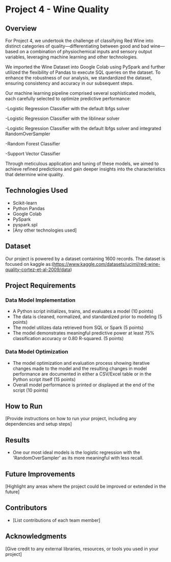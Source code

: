 # Project 4 - Wine Quality 

## Overview

For Project 4, we undertook the challenge of classifying Red Wine into distinct categories of quality—differentiating between good and bad wine—based on a combination of physiochemical inputs and sensory output variables, leveraging machine learning and other technologies. 

We imported the Wine Dataset into Google Colab using PySpark and further utilized the flexibility of Pandas to execute SQL queries on the dataset. To enhance the robustness of our analysis, we standardized the dataset, ensuring consistency and accuracy in our subsequent steps.

Our machine learning pipeline comprised several sophisticated models, each carefully selected to optimize predictive performance:

-Logistic Regression Classifier with the default lbfgs solver

-Logistic Regression Classifier with the liblinear solver

-Logistic Regression Classifier with the default lbfgs solver and integrated RandomOverSampler

-Random Forest Classifier

-Support Vector Classifier

Through meticulous application and tuning of these models, we aimed to achieve refined predictions and gain deeper insights into the characteristics that determine wine quality.

## Technologies Used
- Scikit-learn
- Python Pandas
- Google Colab
- PySpark
- pyspark.spl
- [Any other technologies used]

## Dataset
Our project is powered by a dataset containing 1600 records. The dataset is focused on kaggle as:(https://www.kaggle.com/datasets/uciml/red-wine-quality-cortez-et-al-2009/data)

## Project Requirements
### Data Model Implementation 
- A Python script initializes, trains, and evaluates a model (10 points)
- The data is cleaned, normalized, and standardized prior to modeling (5 points)
- The model utilizes data retrieved from SQL or Spark (5 points)
- The model demonstrates meaningful predictive power at least 75% classification accuracy or 0.80 R-squared. (5 points)

### Data Model Optimization 
- The model optimization and evaluation process showing iterative changes made to the model and the resulting changes in model performance are documented in either a CSV/Excel table or in the Python script itself (15 points)
- Overall model performance is printed or displayed at the end of the script (10 points)

## How to Run
[Provide instructions on how to run your project, including any dependencies and setup steps]

## Results
- One our most ideal models is the logistic regression with the 'RandomOverSampler' as its more meaningful with less recall. 

## Future Improvements
[Highlight any areas where the project could be improved or extended in the future]

## Contributors
- [List contributions of each team member] 

## Acknowledgments
[Give credit to any external libraries, resources, or tools you used in your project] 

